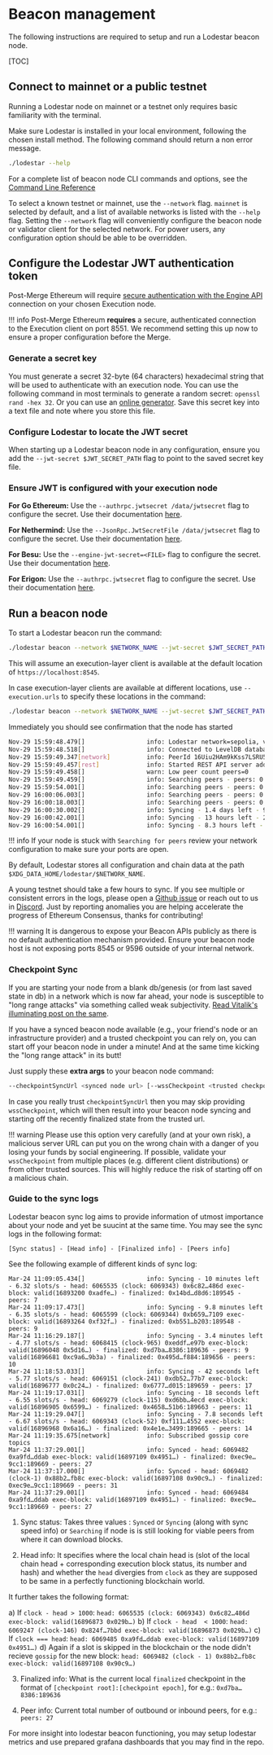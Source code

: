 # Beacon management

The following instructions are required to setup and run a Lodestar beacon node.

[TOC]

## Connect to mainnet or a public testnet

Running a Lodestar node on mainnet or a testnet only requires basic familiarity with the terminal.

Make sure Lodestar is installed in your local environment, following the chosen install method. The following command should return a non error message.

```bash
./lodestar --help
```

For a complete list of beacon node CLI commands and options, see the [Command Line Reference](../../reference/cli/)

To select a known testnet or mainnet, use the `--network` flag. `mainnet` is selected by default, and a list of available networks is listed with the `--help` flag. Setting the `--network` flag will conveniently configure the beacon node or validator client for the selected network. For power users, any configuration option should be able to be overridden.

## Configure the Lodestar JWT authentication token

Post-Merge Ethereum will require [secure authentication with the Engine API](https://github.com/ethereum/execution-apis/blob/main/src/engine/authentication.md) connection on your chosen Execution node.

<!-- prettier-ignore-start -->
!!! info
    Post-Merge Ethereum **requires** a secure, authenticated connection to the Execution client on port 8551. We recommend setting this up now to ensure a proper configuration before the Merge.
<!-- prettier-ignore-end -->

### Generate a secret key

You must generate a secret 32-byte (64 characters) hexadecimal string that will be used to authenticate with an execution node. You can use the following command in most terminals to generate a random secret: `openssl rand -hex 32`. Or you can use an [online generator](https://codebeautify.org/generate-random-hexadecimal-numbers). Save this secret key into a text file and note where you store this file.

### Configure Lodestar to locate the JWT secret

When starting up a Lodestar beacon node in any configuration, ensure you add the `--jwt-secret $JWT_SECRET_PATH` flag to point to the saved secret key file.

### Ensure JWT is configured with your execution node

**For Go Ethereum:**
Use the `--authrpc.jwtsecret /data/jwtsecret` flag to configure the secret. Use their documentation [here](https://geth.ethereum.org/docs/interface/merge).

**For Nethermind:**
Use the `--JsonRpc.JwtSecretFile /data/jwtsecret` flag to configure the secret. Use their documentation [here](https://docs.nethermind.io/nethermind/first-steps-with-nethermind/running-nethermind-post-merge#jwtsecretfile).

**For Besu:**
Use the `--engine-jwt-secret=<FILE>` flag to configure the secret. Use their documentation [here](https://besu.hyperledger.org/en/stable/Reference/CLI/CLI-Syntax/#engine-jwt-secret).

**For Erigon:**
Use the `--authrpc.jwtsecret` flag to configure the secret. Use their documentation [here](https://github.com/ledgerwatch/erigon#authentication-api).

## Run a beacon node

To start a Lodestar beacon run the command:

```bash
./lodestar beacon --network $NETWORK_NAME --jwt-secret $JWT_SECRET_PATH
```

This will assume an execution-layer client is available at the default
location of `https://localhost:8545`.

In case execution-layer clients are available at different locations, use `--execution.urls` to specify these locations in the command:

```bash
./lodestar beacon --network $NETWORK_NAME --jwt-secret $JWT_SECRET_PATH --execution.urls $EL_URL1 $EL_URL2
```

Immediately you should see confirmation that the node has started

```bash
Nov-29 15:59:48.479[]                 info: Lodestar network=sepolia, version=v1.2.1/q9f/docs/14898d5, commit=14898d5beea341bc7d450dd494dcb9efbb9556fa
Nov-29 15:59:48.518[]                 info: Connected to LevelDB database path=/home/user/.local/share/lodestar/sepolia/chain-db
Nov-29 15:59:49.347[network]          info: PeerId 16Uiu2HAm9kKss7LSRU5Z6xYz7Rr5JzWVz8njqx7Ezyj4SSDcpT2Q, Multiaddrs /ip4/127.0.0.1/tcp/9000/p2p/16Uiu2HAm9kKss7LSRU5Z6xYz7Rr5JzWVz8njqx7Ezyj4SSDcpT2Q,/ip4/192.168.1.26/tcp/9000/p2p/16Uiu2HAm9kKss7LSRU5Z6xYz7Rr5JzWVz8njqx7Ezyj4SSDcpT2Q
Nov-29 15:59:49.457[rest]             info: Started REST API server address=http://127.0.0.1:9596
Nov-29 15:59:49.458[]                 warn: Low peer count peers=0
Nov-29 15:59:49.459[]                 info: Searching peers - peers: 0 - slot: 1164899 (skipped 1164899) - head: 0 0xfb9b…de43 - finalized: 0x0000…0000:0
Nov-29 15:59:54.001[]                 info: Searching peers - peers: 0 - slot: 1164899 (skipped 1164899) - head: 0 0xfb9b…de43 - finalized: 0x0000…0000:0
Nov-29 16:00:06.003[]                 info: Searching peers - peers: 0 - slot: 1164900 (skipped 1164900) - head: 0 0xfb9b…de43 - finalized: 0x0000…0000:0
Nov-29 16:00:18.003[]                 info: Searching peers - peers: 0 - slot: 1164901 (skipped 1164901) - head: 0 0xfb9b…de43 - finalized: 0x0000…0000:0
Nov-29 16:00:30.002[]                 info: Syncing - 1.4 days left - 9.47 slots/s - slot: 1164902 (skipped 1164423) - head: 479 0x72b4…df6b - finalized: 0xfc3e…bbb0:13 - peers: 3
Nov-29 16:00:42.001[]                 info: Syncing - 13 hours left - 25.3 slots/s - slot: 1164903 (skipped 1163304) - head: 1599 0x5692…f542 - finalized: 0xc72e…122e:48 - peers: 3
Nov-29 16:00:54.001[]                 info: Syncing - 8.3 hours left - 38.7 slots/s - slot: 1164904 (skipped 1162153) - head: 2751 0xaac6…3aa6 - finalized: 0xbfeb…a990:83 - peers: 3
```

<!-- prettier-ignore-start -->
!!! info
    If your node is stuck with `Searching for peers` review your network configuration to make sure your ports are open.
<!-- prettier-ignore-end -->

By default, Lodestar stores all configuration and chain data at the path `$XDG_DATA_HOME/lodestar/$NETWORK_NAME`.

A young testnet should take a few hours to sync. If you see multiple or consistent errors in the logs, please open a [Github issue](https://github.com/ChainSafe/lodestar/issues/new) or reach out to us in [Discord](https://discord.gg/yjyvFRP). Just by reporting anomalies you are helping accelerate the progress of Ethereum Consensus, thanks for contributing!

<!-- prettier-ignore-start -->
!!! warning
    It is dangerous to expose your Beacon APIs publicly as there is no default authentication mechanism provided. Ensure your beacon node host is not exposing ports 8545 or 9596 outside of your internal network.
<!-- prettier-ignore-end -->

### Checkpoint Sync

If you are starting your node from a blank db/genesis (or from last saved state in db) in a network which is now far ahead, your node is susceptible to "long range attacks" via something called weak subjectivity.
[Read Vitalik's illuminating post on the same](https://blog.ethereum.org/2014/11/25/proof-stake-learned-love-weak-subjectivity/).

If you have a synced beacon node available (e.g., your friend's node or an infrastructure provider) and a trusted checkpoint you can rely on, you can start off your beacon node in under a minute! And at the same time kicking the "long range attack" in its butt!

Just supply these **extra args** to your beacon node command:

```bash
--checkpointSyncUrl <synced node url> [--wssCheckpoint <trusted checkpoint in root:epoch format>]
```

In case you really trust `checkpointSyncUrl` then you may skip providing `wssCheckpoint`, which will then result into your beacon node syncing and starting off the recently finalized state from the trusted url.

<!-- prettier-ignore-start -->
!!! warning
    Please use this option very carefully (and at your own risk), a malicious server URL can put you on the wrong chain with a danger of you losing your funds by social engineering.
If possible, validate your `wssCheckpoint` from multiple places (e.g. different client distributions) or from other trusted sources. This will highly reduce the risk of starting off on a malicious chain.
<!-- prettier-ignore-end -->

### Guide to the sync logs

Lodestar beacon sync log aims to provide information of utmost importance  about your node and yet be suucint at the same time. You may see the sync logs in the following format:

`[Sync status] - [Head info] - [Finalized info] - [Peers info]`

See the following example of different kinds of sync log:
```
Mar-24 11:09:05.434[]                 info: Syncing - 10 minutes left - 6.32 slots/s - head: 6065535 (clock: 6069343) 0x6c82…486d exec-block: valid(16893200 0xadfe…) - finalized: 0x14bd…d8d6:189545 - peers: 7
Mar-24 11:09:17.473[]                 info: Syncing - 9.8 minutes left - 6.35 slots/s - head: 6065599 (clock: 6069344) 0xb659…7109 exec-block: valid(16893264 0xf32f…) - finalized: 0xb551…b203:189548 - peers: 9
Mar-24 11:16:29.187[]                 info: Syncing - 3.4 minutes left - 4.77 slots/s - head: 6068415 (clock-965) 0xeddf…e97b exec-block: valid(16896048 0x5d16…) - finalized: 0xd7ba…8386:189636 - peers: 9
valid(16896681 0xc9a6…9b3a) - finalized: 0x495d…f884:189656 - peers: 10
Mar-24 11:18:53.033[]                 info: Syncing - 42 seconds left - 5.77 slots/s - head: 6069151 (clock-241) 0xdb52…77b7 exec-block: valid(16896777 0x0c24…) - finalized: 0x6777…d015:189659 - peers: 17
Mar-24 11:19:17.031[]                 info: Syncing - 18 seconds left - 6.55 slots/s - head: 6069279 (clock-115) 0xd6bb…4ecd exec-block: valid(16896905 0x6599…) - finalized: 0x4658…51b6:189663 - peers: 11
Mar-24 11:19:29.047[]                 info: Syncing - 7.8 seconds left - 6.67 slots/s - head: 6069343 (clock-52) 0xf111…4552 exec-block: valid(16896968 0x6a16…) - finalized: 0x4e1e…3499:189665 - peers: 14
Mar-24 11:19:35.675[network]          info: Subscribed gossip core topics
Mar-24 11:37:29.001[]                 info: Synced - head: 6069482 0xa9fd…ddab exec-block: valid(16897109 0x4951…) - finalized: 0xec9e…9cc1:189669 - peers: 27
Mar-24 11:37:17.000[]                 info: Synced - head: 6069482 (clock-1) 0x88b2…fb8c exec-block: valid(16897108 0x90c9…) - finalized: 0xec9e…9cc1:189669 - peers: 31
Mar-24 11:37:29.001[]                 info: Synced - head: 6069484 0xa9fd…ddab exec-block: valid(16897109 0x4951…) - finalized: 0xec9e…9cc1:189669 - peers: 27
```

1. Sync status: Takes three values : `Synced` or `Syncing` (along with sync speed info) or `Searching` if node is is still looking for viable peers from where it can download blocks.

2. Head info: It specifies where the local chain head is (slot of the local chain head + corresponding execution block status, its number and hash) and whether the `head` divergies from `clock` as they are supposed to be same in a perfectly functioning blockchain world.

It further takes the following format:

a) If `clock - head > 1000`:
`head: 6065535 (clock: 6069343) 0x6c82…486d exec-block: valid(16896873 0x029b…)`
b) If `clock - head  < 1000`:
`head: 6069247 (clock-146) 0x824f…7bbd exec-block: valid(16896873 0x029b…)`
c) If `clock === head`:
`head: 6069485 0xa9fd…ddab exec-block: valid(16897109 0x4951…)`
d) Again if a slot is skipped in the blockchain or the node didn't recieve `gossip` for the new block:
`head: 6069482 (clock - 1) 0x88b2…fb8c exec-block: valid(16897108 0x90c9…)`

3. Finalized info: What is the current local `finalized` checkpoint in the format of `[checkpoint root]:[checkpoint epoch]`, for e.g.: `0xd7ba…8386:189636`

4. Peer info: Current total number of outbound or inbound peers, for e.g.: `peers: 27`


For more insight into lodestar beacon functioning, you may setup lodestar metrics and use prepared grafana dashboards that you may find in the repo.